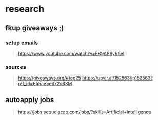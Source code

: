# research

## fkup giveaways ;)
### setup emails
> https://www.youtube.com/watch?v=EB9AP8yR5eI
### sources
> https://giveaways.org/#top25
> https://upvir.al/152563/lp152563?ref_id=655ae5e672d63M

## autoapply jobs
> https://jobs.sequoiacap.com/jobs/?skills=Artificial+Intelligence
